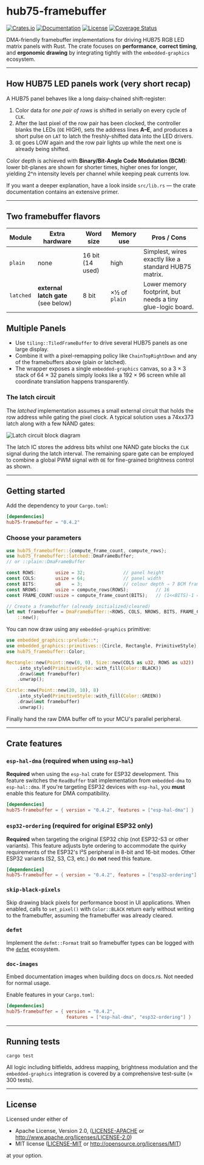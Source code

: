 # hub75-framebuffer

[![Crates.io](https://img.shields.io/crates/v/hub75-framebuffer.svg)](https://crates.io/crates/hub75-framebuffer)
[![Documentation](https://docs.rs/hub75-framebuffer/badge.svg)](https://docs.rs/hub75-framebuffer)
[![License](https://img.shields.io/badge/license-MIT%2FApache--2.0-blue.svg)](README.md)
[![Coverage Status](https://coveralls.io/repos/github/liebman/hub75-framebuffer/badge.svg?branch=main)](https://coveralls.io/github/liebman/hub75-framebuffer?branch=main)

DMA-friendly framebuffer implementations for driving HUB75 RGB LED matrix
panels with Rust.  The crate focuses on **performance**, **correct timing**,
and **ergonomic drawing** by integrating tightly with the `embedded-graphics`
ecosystem.

---

## How HUB75 LED panels work (very short recap)

A HUB75 panel behaves like a long daisy-chained shift-register:

1. Color data for *one pair of rows* is shifted in serially on every cycle of `CLK`.
2. After the last pixel of the row pair has been clocked, the controller blanks
   the LEDs (`OE` HIGH), sets the address lines **A–E**, and produces a short
   pulse on `LAT` to latch the freshly-shifted data into the LED drivers.
3. `OE` goes LOW again and the row pair lights up while the next one is already
   being shifted.

Color depth is achieved with **Binary/Bit-Angle Code Modulation (BCM)**:
lower bit-planes are shown for shorter times, higher ones for longer, yielding
2^n intensity levels per channel while keeping peak currents low.

If you want a deeper explanation, have a look inside `src/lib.rs` — the crate
documentation contains an extensive primer.

---

## Two framebuffer flavors

| Module              | Extra hardware | Word size | Memory use | Pros / Cons |
|---------------------|----------------|-----------|------------|-------------|
| `plain`             | none           | 16 bit (14 used) | high       | Simplest, wires exactly like a standard HUB75 matrix. |
| `latched`           | **external latch gate** (see below) | 8 bit | ×½ of `plain` | Lower memory footprint, but needs a tiny glue-logic board. |

## Multiple Panels

- Use `tiling::TiledFrameBuffer` to drive several HUB75 panels as one large display.
- Combine it with a pixel-remapping policy like `ChainTopRightDown` and any of
  the framebuffers above (plain or latched).
- The wrapper exposes a single `embedded-graphics` canvas, so a 3 × 3 stack of
  64 × 32 panels simply looks like a 192 × 96 screen while all coordinate translation happens transparently.

### The latch circuit

The *latched* implementation assumes a small external circuit that holds the
row address while gating the pixel clock.  A typical solution uses a 74xx373
latch along with a few NAND gates:

![Latch circuit block diagram](images/latch-circuit.png)

The latch IC stores the address bits whilst one NAND gate blocks the `CLK`
signal during the latch interval.  The remaining spare gate can be employed
to combine a global PWM signal with `OE` for fine-grained brightness control
as shown.

---

## Getting started

Add the dependency to your `Cargo.toml`:

```toml
[dependencies]
hub75-framebuffer = "0.4.2"
```

### Choose your parameters

```rust
use hub75_framebuffer::{compute_frame_count, compute_rows};
use hub75_framebuffer::latched::DmaFrameBuffer; 
// or ::plain::DmaFrameBuffer

const ROWS:       usize = 32;              // panel height
const COLS:       usize = 64;              // panel width
const BITS:       u8    = 3;               // colour depth ⇒ 7 BCM frames
const NROWS:      usize = compute_rows(ROWS);          // 16
const FRAME_COUNT:usize = compute_frame_count(BITS);   // (1<<BITS)-1 = 7

// Create a framebuffer (already initialized/cleared)
let mut framebuffer = DmaFrameBuffer::<ROWS, COLS, NROWS, BITS, FRAME_COUNT>
    ::new();
```

You can now draw using any `embedded-graphics` primitive:

```rust
use embedded_graphics::prelude::*;
use embedded_graphics::primitives::{Circle, Rectangle, PrimitiveStyle};
use hub75_framebuffer::Color;

Rectangle::new(Point::new(0, 0), Size::new(COLS as u32, ROWS as u32))
    .into_styled(PrimitiveStyle::with_fill(Color::BLACK))
    .draw(&mut framebuffer)
    .unwrap();

Circle::new(Point::new(20, 10), 8)
    .into_styled(PrimitiveStyle::with_fill(Color::GREEN))
    .draw(&mut framebuffer)
    .unwrap();
```

Finally hand the raw DMA buffer off to your MCU's parallel peripheral.

---

## Crate features

### `esp-hal-dma` (required when using `esp-hal`)

**Required** when using the `esp-hal` crate for ESP32 development. This
feature switches the `ReadBuffer` trait implementation from `embedded-dma`
to `esp-hal::dma`. If you're targeting ESP32 devices with `esp-hal`, you
**must** enable this feature for DMA compatibility.

```toml
[dependencies]
hub75-framebuffer = { version = "0.4.2", features = ["esp-hal-dma"] }
```

### `esp32-ordering` (required for original ESP32 only)

**Required** when targeting the original ESP32 chip (not ESP32-S3 or other
variants). This feature adjusts byte ordering to accommodate the quirky
requirements of the ESP32's I²S peripheral in 8-bit and 16-bit modes. Other
ESP32 variants (S2, S3, C3, etc.) do **not** need this feature.

```toml
[dependencies]
hub75-framebuffer = { version = "0.4.2", features = ["esp32-ordering"] }
```

### `skip-black-pixels`

Skip drawing black pixels for performance boost in UI applications. When
enabled, calls to `set_pixel()` with `Color::BLACK` return early without
writing to the framebuffer, assuming the framebuffer was already cleared.

### `defmt`

Implement the `defmt::Format` trait so framebuffer types can be logged with
the [`defmt`](https://github.com/knurling-rs/defmt) ecosystem.

### `doc-images`

Embed documentation images when building docs on docs.rs. Not needed for
normal usage.

Enable features in your `Cargo.toml`:

```toml
[dependencies]
hub75-framebuffer = { version = "0.4.2", 
                      features = ["esp-hal-dma", "esp32-ordering"] }
```

---

## Running tests

```shell
cargo test
```

All logic including bitfields, address mapping, brightness modulation and
the `embedded-graphics` integration is covered by a comprehensive test-suite
(≈ 300 tests).

---

## License

Licensed under either of

* Apache License, Version 2.0, ([LICENSE-APACHE](LICENSE-APACHE) or
  <http://www.apache.org/licenses/LICENSE-2.0>)
* MIT license ([LICENSE-MIT](LICENSE-MIT) or
  <http://opensource.org/licenses/MIT>)

at your option.
